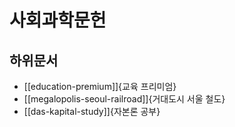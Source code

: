 # 사회과학문헌

## 하위문서

* [[education-premium]]{교육 프리미엄}
* [[megalopolis-seoul-railroad]]{거대도시 서울 철도}
* [[das-kapital-study]]{자본론 공부}
